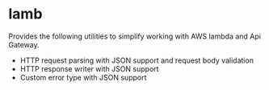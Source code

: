 # lamb

Provides the following utilities to simplify working with AWS lambda and Api Gateway.

* HTTP request parsing with JSON support and request body validation
* HTTP response writer with JSON support
* Custom error type with JSON support

